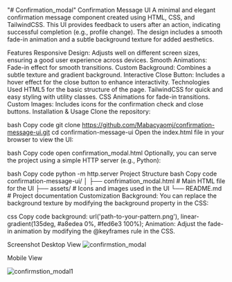 "# Confirmation_modal" 
Confirmation Message UI
A minimal and elegant confirmation message component created using HTML, CSS, and TailwindCSS. This UI provides feedback to users after an action, indicating successful completion (e.g., profile change). The design includes a smooth fade-in animation and a subtle background texture for added aesthetics.


Features
Responsive Design: Adjusts well on different screen sizes, ensuring a good user experience across devices.
Smooth Animations: Fade-in effect for smooth transitions.
Custom Background: Combines a subtle texture and gradient background.
Interactive Close Button: Includes a hover effect for the close button to enhance interactivity.
Technologies Used
HTML5 for the basic structure of the page.
TailwindCSS for quick and easy styling with utility classes.
CSS Animations for fade-in transitions.
Custom Images: Includes icons for the confirmation check and close buttons.
Installation & Usage
Clone the repository:

bash
Copy code
git clone https://github.com/Mabacyaomj/confirmation-message-ui.git
cd confirmation-message-ui
Open the index.html file in your browser to view the UI:

bash
Copy code
open confirmation_modal.html
Optionally, you can serve the project using a simple HTTP server (e.g., Python):

bash
Copy code
python -m http.server
Project Structure
bash
Copy code
confirmation-message-ui/
│
├── confrimation_modal.html      # Main HTML file for the UI
├── assets/         # Icons and images used in the UI
└── README.md       # Project documentation
Customization
Background: You can replace the background texture by modifying the background property in the CSS:

css
Copy code
background: url('path-to-your-pattern.png'), linear-gradient(135deg, #a8edea 0%, #fed6e3 100%);
Animation: Adjust the fade-in animation by modifying the @keyframes rule in the CSS.

Screenshot
Desktop View
![confirmstion_modal](https://github.com/user-attachments/assets/efcc2e82-3217-463f-8509-cfba84ee1cd2)

Mobile View

![confirmstion_modal1](https://github.com/user-attachments/assets/97c6a210-901f-49ab-a3a6-07d6c4aaae4e)
